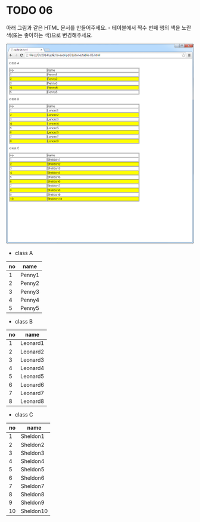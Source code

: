﻿TODO 06
========
아래 그림과 같은 HTML 문서를 만들어주세요. - 테이블에서 짝수 번째 행의 색을 노란색(또는 좋아하는 색)으로 변경해주세요.

![TODO06](https://raw.githubusercontent.com/lightsh/jsstudy/master/01/todo/images/todo_06.png)

* class A

no | name
------------  | ------------ 
1  | Penny1
2  | Penny2
3  | Penny3
4  | Penny4
5  | Penny5

* class B

no | name
------------  | ------------ 
1  | Leonard1
2  | Leonard2
3  | Leonard3
4  | Leonard4
5  | Leonard5
6  | Leonard6
7  | Leonard7
8  | Leonard8


* class C

no | name
------------  | ------------ 
1  | Sheldon1
2  | Sheldon2
3  | Sheldon3
4  | Sheldon4
5  | Sheldon5
6  | Sheldon6
7  | Sheldon7
8  | Sheldon8
9  | Sheldon9
10  | Sheldon10





